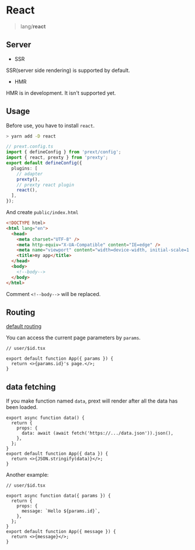 # React

> lang/**react**

## Server

- SSR

SSR(server side rendering) is supported by default.

- HMR

HMR is in development. It isn't supported yet.

## Usage

Before use, you have to install `react`.

```bash
> yarn add -D react
```

```ts
// prext.config.ts
import { defineConfig } from 'prext/config';
import { react, prexty } from 'prexty';
export default defineConfig({
  plugins: [
    // adapter
    prexty(),
    // prexty react plugin
    react(),
  ],
});
```

And create `public/index.html`

```html
<!DOCTYPE html>
<html lang="en">
  <head>
    <meta charset="UTF-8" />
    <meta http-equiv="X-UA-Compatible" content="IE=edge" />
    <meta name="viewport" content="width=device-width, initial-scale=1.0" />
    <title>my app</title>
  </head>
  <body>
    <!--body-->
  </body>
</html>
```

Comment `<!--body-->` will be replaced.

## Routing

[default routing](/guide/routing)

You can access the current page parameters by `params`.

```tsx
// user/$id.tsx

export default function App({ params }) {
  return <>{params.id}'s page.</>;
}
```

## data fetching

If you make function named `data`, prext will render after all the data has been loaded.

```tsx
export async function data() {
  return {
    props: {
      data: await (await fetch('https://.../data.json')).json(),
    },
  };
}
export default function App({ data }) {
  return <>{JSON.stringify(data)}</>;
}
```

Another example:

```tsx
// user/$id.tsx

export async function data({ params }) {
  return {
    props: {
      message: `Hello ${params.id}`,
    },
  };
}
export default function App({ message }) {
  return <>{message}</>;
}
```
